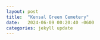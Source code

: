 ```yaml
---
layout: post
title:  "Kensal Green Cemetery"
date:   2024-06-09 00:20:40 -0600
categories: jekyll update
---
```

